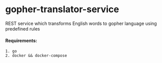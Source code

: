 # gopher-translator-service
REST service which transforms English words to gopher language using predefined rules

#### Requirements:
    1. go
    2. docker && docker-compose